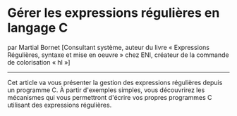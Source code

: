 # Gérer les expressions régulières en langage C
par Martial Bornet [Consultant système, auteur du livre « Expressions Régulières, syntaxe et mise en oeuvre » chez ENI, créateur de la commande de colorisation « hl »]

---

Cet article va vous présenter la gestion des expressions régulières depuis un programme C. À partir d'exemples simples, vous découvrirez les mécanismes qui vous permettront d'écrire vos propres programmes C utilisant des expressions régulières.
